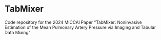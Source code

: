 # TabMixer
Code repository for the 2024 MICCAI Paper "TabMixer: Noninvasive Estimation of the Mean Pulmonary Artery Pressure via Imaging and Tabular Data Mixing"
